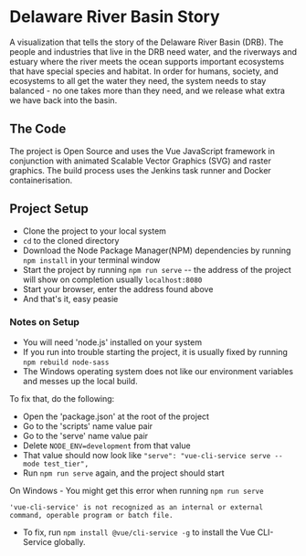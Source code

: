 # Delaware River Basin Story
A visualization that tells the story of the Delaware River Basin (DRB). The people and industries that live in the 
DRB need water, and the riverways and estuary where the river meets the ocean supports important ecosystems that
have special species and habitat.  In order for humans, society, and ecosystems to all get the water they need, 
the system needs to stay balanced - no one takes more than they need, and we release what extra we have back into the basin. 

## The Code
The project is Open Source and uses the Vue JavaScript framework in conjunction with animated Scalable Vector
Graphics (SVG) and raster graphics. The build process uses the Jenkins task 
runner and Docker containerisation.

## Project Setup
- Clone the project to your local system
- `cd` to the cloned directory
- Download the Node Package Manager(NPM) dependencies by running `npm install` in your terminal window
- Start the project by running `npm run serve` -- the address of the project will show on completion usually `localhost:8080`
- Start your browser, enter the address found above
- And that's it, easy peasie

### Notes on Setup
- You will need 'node.js' installed on your system
- If you run into trouble starting the project, it is usually fixed by running `npm rebuild node-sass`
- The Windows operating system does not like our environment variables and messes up the local build.

To fix that, do the following: 
- Open the 'package.json' at the root of the project
- Go to the 'scripts' name value pair
- Go to the 'serve' name value pair
- Delete `NODE_ENV=development` from that value
- That value should now look like `"serve": "vue-cli-service serve --mode test_tier",`
- Run `npm run serve` again, and the project should start

On Windows -
You might get this error when running ``npm run serve``

``'vue-cli-service' is not recognized as an internal or external command,
  operable program or batch file.``
  
- To fix, run ``npm install @vue/cli-service -g`` to install the Vue CLI-Service globally.

